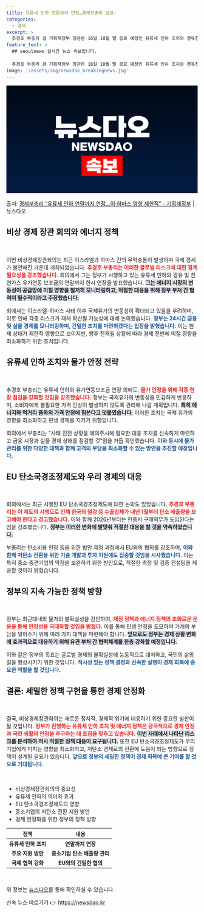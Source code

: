 ```yaml
---
title: 유류세 인하 연말까지 연장…경제부총리 발표!
categories:
  - 경제
excerpt: >
  추경호 부총리 겸 기획재정부 장관은 16일 10월 말 종료 예정인 유류세 인하 조치와 경유천연가스 유가연동보…
feature_text: >
  ## seoulnews 실시간 뉴스 속보입니다.

  추경호 부총리 겸 기획재정부 장관은 16일 10월 말 종료 예정인 유류세 인하 조치와 경유천연가스 유가연동보…
image: '/assets/img/newsdao_breakingnews.jpg'
---
```


![뉴스다오 속보](/assets/img/newsdao_breakingnews.jpg)

<p>출처: <a href="https://newsdao.kr/2174" rel="dofollow">경제부총리 “유류세 인하 연말까지 연장…이·하마스 영향 제한적” - 기획재정부</a> | 뉴스다오</p>

<h2 data-ke-size="size26">비상 경제 장관 회의와 에너지 정책</h2>

<p data-ke-size="size16">&nbsp;</p>

이번 비상경제장관회의는 최근 이스라엘과 하마스 간의 무력충돌이 발생하며 국제 정세가 불안해진 가운데 개최되었습니다. <b><span style="color: #ee2323;">추경호 부총리는 이러한 글로벌 리스크에 대한 경계 필요성을 강조했습니다.</span></b> 회의에서 그는 정부가 시행하고 있는 유류세 인하와 경유 및 천연가스 유가연동 보조금의 연말까지 한시 연장을 발표했습니다. <b><span style="background-color: #21538527;">그는 에너지 시장의 변동성이 공급망에 미칠 영향을 철저히 모니터링하고, 적절한 대응을 위해 정부 부처 간 협력이 필수적이라고 주장했습니다.</span></b>

회에서는 이스라엘-하마스 사태 이후 국제유가의 변동성이 확대되고 있음을 우려하며, 이로 인해 각종 리스크가 재차 확산될 가능성에 대해 논의했습니다. <b><span style="color: #1a5490;">정부는 24시간 금융 및 실물 경제를 모니터링하며, 긴밀한 조치를 마련하겠다는 입장을 밝혔습니다.</span></b> 이는 현재 상태가 제한적 영향으로 보이지만, 향후 전개될 상황에 따라 경제 전반에 미칠 영향을 최소화하기 위한 조치입니다.

<h2 data-ke-size="size26">유류세 인하 조치와 물가 안정 전략</h2>

<p data-ke-size="size16">&nbsp;</p>

추경호 부총리는 유류세 인하와 유가연동보조금 연장 외에도, <b><span style="color: #ee2323;">물가 안정을 위해 각종 현장 점검을 강화할 것임을 강조했습니다.</span></b> 정부는 국제유가의 변동성을 민감하게 반응하며, 소비자에게 불필요한 가격 인상이 발생하지 않도록 관리해 나갈 계획입니다. <b><span style="background-color: #21538527;">특히 에너지와 먹거리 품목의 가격 안정에 힘쓴다고 덧붙였습니다.</span></b> 이러한 조치는 국제 유가의 영향을 최소화하고 민생 경제를 지키기 위함입니다.

회의에서 부총리는 "사태 진전 상황을 예의주시해 필요한 대응 조치를 신속하게 마련하고 금융 시장과 실물 경제 상태를 점검할 것"임을 거듭 확인했습니다. <b><span style="color: #1a5490;">이와 동시에 물가 관리를 위한 다양한 대책과 함께 고객의 부담을 최소화할 수 있는 방안을 추진할 예정입니다.</span></b>

<h2 data-ke-size="size26">EU 탄소국경조정제도와 우리 경제의 대응</h2>

<p data-ke-size="size16">&nbsp;</p>

회의에서는 최근 시행된 EU 탄소국경조정제도에 대한 논의도 있었습니다. <b><span style="color: #ee2323;">추경호 부총리는 이 제도의 시행으로 인해 한국의 철강 등 수출업체가 내년 1월부터 탄소 배출량을 보고해야 한다고 경고했습니다.</span></b> 이와 함께 2026년부터는 인증서 구매의무가 도입된다는 점을 강조했습니다. <b><span style="background-color: #21538527;">정부는 이러한 변화에 발맞춰 적절한 대응을 할 것을 약속하였습니다.</span></b>

부총리는 탄소비용 인정 등을 위한 법안 제정 과정에서 EU와의 협의를 강조하며, <b><span style="color: #1a5490;">이와 함께 저탄소 전환을 위한 기술 개발과 투자 지원에도 집중할 것임을 시사했습니다.</span></b> 이는 특히 중소·중견기업의 약점을 보완하기 위한 방안으로, 적절한 측정 및 검증 컨설팅을 제공할 것이라 밝혔습니다.

<h2 data-ke-size="size26">정부의 지속 가능한 정책 방향</h2>

<p data-ke-size="size16">&nbsp;</p>

정부는 최근대내외 물가의 불확실성을 감안하여, <b><span style="color: #ee2323;">재정 정책과 에너지 정책의 조화로운 운용을 통해 안정성을 극대화할 것임을 밝혔다.</span></b> 이를 통해 민생 안정을 도모하며 가계의 부담을 덜어주기 위해 여러 가지 대책을 마련해야 합니다. <b><span style="background-color: #21538527;">앞으로도 정부는 경제 상황 변화에 효과적으로 대응하기 위해 유관 부처 간 협력체계를 한층 강화할 예정입니다.</span></b>

이와 같은 정부의 목표는 글로벌 경제의 불확실성에 능동적으로 대처하고, 국민의 삶의 질을 향상시키기 위한 것입니다. <b><span style="color: #1a5490;">적시성 있는 정책 결정과 신속한 실행이 경제 회복에 중요한 역할을 할 것입니다.</span></b>

<h2 data-ke-size="size26">결론: 세밀한 정책 구현을 통한 경제 안정화</h2>

<p data-ke-size="size16">&nbsp;</p>

결국, 비상경제장관회의는 새로운 정치적, 경제적 위기에 대응하기 위한 중요한 발판이 될 것입니다. <b><span style="color: #ee2323;">정부가 진행하는 유류세 인하 조치 및 에너지 정책은 궁극적으로 경제 안정과 국민 생활의 안정을 추구하는 데 초점을 맞추고 있습니다.</span></b> <b><span style="background-color: #21538527;">이번 사태에서 나타난 리스크를 분석하여 적시 적절한 정책 대응이 요구됩니다.</span></b> 또한 EU 탄소국경조정제도가 우리 기업에게 미치는 영향을 최소화하고, 저탄소 경제로의 전환에 도움이 되는 방향으로 정책이 설계될 필요가 있습니다. <b><span style="color: #1a5490;">앞으로 정부의 세밀한 정책이 경제 회복에 큰 기여를 할 것으로 기대됩니다.</span></b>

<p data-ke-size="size16">&nbsp;</p>

<ul>
  <li>비상경제장관회의의 중요성</li>
  <li>유류세 인하의 의미와 효과</li>
  <li>EU 탄소국경조정제도의 영향</li>
  <li>중소기업의 저탄소 전환 지원 방안</li>
  <li>경제 안정화를 위한 정부의 정책 방향</li>
</ul>

<table>
  <thead>
    <tr>
      <th>정책</th>
      <th>내용</th>
    </tr>
  </thead>
  <tbody>
    <tr>
      <td style="text-align: center; height: 17px;"><b>유류세 인하 조치</b></td>
      <td style="text-align: center; height: 17px;"><b>연말까지 연장</b></td>
    </tr>
    <tr>
      <td style="text-align: center; height: 17px;"><b>주요 지원 방안</b></td>
      <td style="text-align: center; height: 17px;"><b>중소기업 탄소 배출량 관리</b></td>
    </tr>
    <tr>
      <td style="text-align: center; height: 17px;"><b>국제 협력 강화</b></td>
      <td style="text-align: center; height: 17px;"><b>EU와의 긴밀한 협의</b></td>
    </tr>
  </tbody>
</table>

<p data-ke-size="size16">&nbsp;</p>

위 정보는 <a href="https://newsdao.kr/2174">뉴스다오</a>를 통해 확인하실 수 있습니다. 

신속 뉴스 바로가기 👉 <a href="https://newsdao.kr" rel="dofollow">https://newsdao.kr</a>


